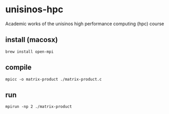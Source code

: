 # unisinos-hpc

Academic works of the unisinos high performance computing (hpc) course

## install (macosx)
```
brew install open-mpi
```

## compile
```
mpicc -o matrix-product ./matrix-product.c
```

## run
```
mpirun -np 2 ./matrix-product
```
